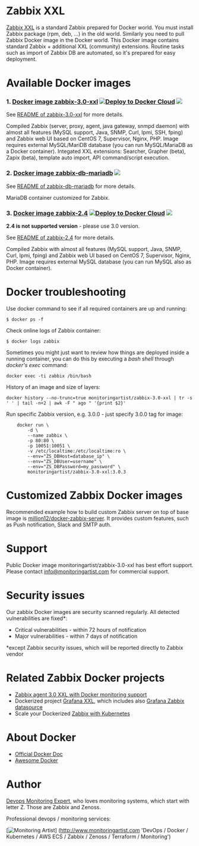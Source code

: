 Zabbix XXL
==========

[Zabbix XXL](https://github.com/monitoringartist/zabbix-server-xxl-docker) is a standard Zabbix prepared for Docker world. You must install Zabbix package (rpm, deb, ...) in the old world. Similarly you need to pull Zabbix Docker image in the Docker world. This Docker image contains standard Zabbix + additional XXL (community) extensions. Routine tasks such as import of Zabbix DB are automated, so it's prepared for easy deployment.

Available Docker images
=======================

### 1. [Docker image zabbix-3.0-xxl](https://hub.docker.com/r/monitoringartist/zabbix-3.0-xxl/) [![Deploy to Docker Cloud](https://files.cloud.docker.com/images/deploy-to-dockercloud.svg)](https://cloud.docker.com/stack/deploy/?repo=https://github.com/monitoringartist/zabbix-xxl/tree/master/Dockerfile/zabbix-3.0/) [![](https://badge.imagelayers.io/monitoringartist/zabbix-3.0-xxl:latest.svg)](https://imagelayers.io/?images=monitoringartist/zabbix-3.0-xxl:latest)

See [README of zabbix-3.0-xxl](https://github.com/monitoringartist/zabbix-xxl/tree/master/Dockerfile/zabbix-3.0) for more details.

Compiled Zabbix (server, proxy, agent, java gateway, snmpd daemon) with almost all features (MySQL support, Java, SNMP, Curl, Ipmi, SSH, fping) and Zabbix web UI based on CentOS 7, Supervisor, Nginx, PHP. Image requires external MySQL/MariDB database (you can run MySQL/MariaDB as a Docker container). Integated XXL extensions: Searcher, Grapher (beta), Zapix (beta), template auto import, API command/script execution.

### 2. [Docker image zabbix-db-mariadb](https://registry.hub.docker.com/u/monitoringartist/zabbix-db-mariadb/) [![](https://badge.imagelayers.io/monitoringartist/zabbix-db-mariadb:latest.svg)](https://imagelayers.io/?images=monitoringartist/zabbix-db-mariadb:latest)

See [README of zabbix-db-mariadb](https://github.com/monitoringartist/zabbix-xxl/tree/master/Dockerfile/zabbix-db-mariadb) 
for more details.

MariaDB container customized for Zabbix.

### 3. [Docker image zabbix-2.4](https://registry.hub.docker.com/u/monitoringartist/zabbix-2.4/) [![Deploy to Docker Cloud](https://files.cloud.docker.com/images/deploy-to-dockercloud.svg)](https://cloud.docker.com/stack/deploy/?repo=https://github.com/monitoringartist/zabbix-xxl/tree/master/Dockerfile/zabbix-2.4/) [![](https://badge.imagelayers.io/monitoringartist/zabbix-2.4:latest.svg)](https://imagelayers.io/?images=monitoringartist/zabbix-2.4:latest)

**2.4 is not supported version** - please use 3.0 version.

See [README of zabbix-2.4](https://github.com/monitoringartist/zabbix-xxl/tree/master/Dockerfile/zabbix-2.4) 
for more details.

Compiled Zabbix with almost all features (MySQL support, Java, SNMP, 
Curl, Ipmi, fping) and Zabbix web UI based on CentOS 7, Supervisor, Nginx, PHP. 
Image requires external MySQL database (you can run MySQL also as Docker 
container).

Docker troubleshooting
======================

Use docker command to see if all required containers are up and running: 
```
$ docker ps -f
```

Check online logs of Zabbix container:
```
$ docker logs zabbix
```

Sometimes you might just want to review how things are deployed inside a running
 container, you can do this by executing a _bash shell_ through _docker's 
 exec_ command: 
```
docker exec -ti zabbix /bin/bash
```

History of an image and size of layers: 
``` 
docker history --no-trunc=true monitoringartist/zabbix-3.0-xxl | tr -s ' ' | tail -n+2 | awk -F " ago " '{print $2}'
```

Run specific Zabbix version, e.g. 3.0.0 - just specify 3.0.0 tag for image:
```
	docker run \
		-d \
		--name zabbix \
		-p 80:80 \
		-p 10051:10051 \
    	-v /etc/localtime:/etc/localtime:ro \
		--env="ZS_DBHost=database_ip" \
		--env="ZS_DBUser=username" \
		--env="ZS_DBPassword=my_password" \
		monitoringartist/zabbix-3.0-xxl:3.0.3
```

Customized Zabbix Docker images
===============================

Recommended example how to build custom Zabbix server on top of base image is 
[million12/docker-zabbix-server](https://github.com/million12/docker-zabbix-server). 
It provides custom features, such as Push notification, Slack and SMTP auth.

Support
=======

Public Docker image monitoringartist/zabbix-3.0-xxl has best effort support.
Please contact info@monitoringartist.com for commercial support.

Security issues
===============

Our zabbix Docker images are security scanned regularly. All detected vulnerabilities are fixed*:

- Critical vulnerabilities - within 72 hours of notification
- Major vulnerabilities - within 7 days of notification

*except Zabbix security issues, which will be reported directly to Zabbix vendor  

Related Zabbix Docker projects
==============================

* [Zabbix agent 3.0 XXL with Docker monitoring support](https://github.com/monitoringartist/zabbix-agent-xxl)
* Dockerized project [Grafana XXL](https://github.com/monitoringartist/grafana-xxl), which includes also [Grafana Zabbix datasource](https://github.com/alexanderzobnin/grafana-zabbix)
* Scale your Dockerized [Zabbix with Kubernetes](https://github.com/monitoringartist/kubernetes-zabbix)

About Docker
============

* [Official Docker Doc](https://docs.docker.com/)
* [Awesome Docker](http://veggiemonk.github.io/awesome-docker/)

Author
======

[Devops Monitoring Expert](http://www.jangaraj.com 'DevOps / Docker / Kubernetes / AWS ECS / Zabbix / Zenoss / Terraform / Monitoring'),
who loves monitoring systems, which start with letter Z. Those are Zabbix and Zenoss.

Professional devops / monitoring services:

[![Monitoring Artist](http://monitoringartist.com/img/github-monitoring-artist-logo.jpg)]
(http://www.monitoringartist.com 'DevOps / Docker / Kubernetes / AWS ECS / Zabbix / Zenoss / Terraform / Monitoring')

